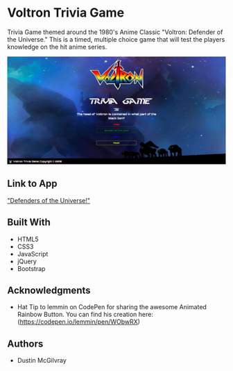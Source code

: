 # Voltron Trivia Game
Trivia Game themed around the 1980's Anime Classic "Voltron: Defender of the Universe." This is a timed, multiple choice game that will test the players knowledge on the hit anime series. 

![screenShot](assets/images/voltronSS_one.JPG)

## Link to App
["Defenders of the Universe!"](https://dustinmcgilvray.github.io/TriviaGame/)

## Built With
* HTML5
* CSS3
* JavaScript
* jQuery
* Bootstrap

## Acknowledgments
* Hat Tip to lemmin on CodePen for sharing the awesome Animated Rainbow Button. You can find his creation here: (https://codepen.io/lemmin/pen/WObwRX)

## Authors
* Dustin McGilvray

